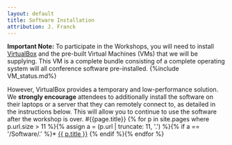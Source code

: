 ```yaml
---
layout: default
title: Software Installation
attribution: J. Franck
---
```

**Important Note:**
To participate in the Workshops, you will need to install
[VirtualBox]({{site.baseurl}}/VirtualBox.html) and the pre-built Virtual Machines (VMs) that we will
be supplying.
This VM is a complete bundle consisting of a complete operating system will all conference software pre-installed.
{%include VM_status.md%} 

However, VirtualBox provides a temporary and low-performance solution. 
We **strongly encourage** attendees to additionally install the software on their laptops or a server that they can remotely connect to, as detailed in the instructions below.
This will allow you to continue to use the software after the workshop is over.
#{{page.title}}
{% for p in site.pages where p.url.size > 11 %}{% assign a = (p.url | truncate: 11, '.') %}{% if a == '/Software/.' %}* <a class="page-link" href="{{ p.url | prepend: site.baseurl }}">{{ p.title }}</a>
{% endif %}{% endfor %}
